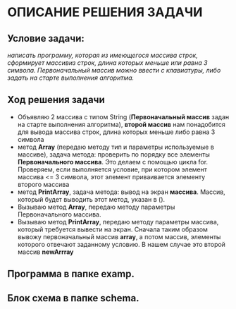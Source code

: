# **ОПИСАНИЕ РЕШЕНИЯ ЗАДАЧИ** #

## **Условие задачи:** ##
*написать программу, которая из имеющегося массива строк, сформирует массивиз строк, длина которых меньше или равна 3 символа. Первоначальный массив можно ввести с клавиатуры, либо задать на старте выполнения алгоритма.*

## **Ход решения задачи** ##

* Объявляю 2 массива с типом String (**Первоначальный массив** задан на старте выполнения алгоритма), **второй массив** нам понадобится для вывода массива строк, длина которых меньше либо равна 3 символа
* метод **Array** (передаю методу тип и параметры используемые в массиве), задача метода: проверить по порядку все элементы **Первоначального массива**. Это делаем с помощью цикла for. Проверяем, если выполняется условие, при котором элемент массива <= 3 символа, этот элемент приваивается элементу второго массива
* метод **PrintArray**, задача метода: вывод на экран **массива**. Массив, который будет выводить этот метод, указан в ().
* Вызываю метод **Array**, передаю методу параметры Первоначального массива.
* Вызываю метод **PrintArray**, передаю методу параметры массива, который требуется вывести на экран. Сначала таким образом вывожу первоначальный массив **array**, а потом массив, элементы которого отвечают заданному условию. В нашем случае это второй массив **newArrray**

## Программа в папке examp.
## Блок схема в папке schema.


